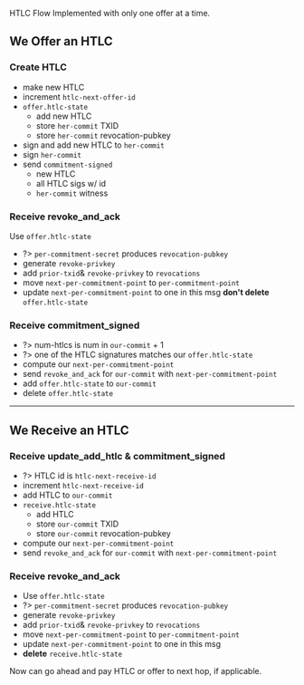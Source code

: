 HTLC Flow
Implemented with only one offer at a time.

## We Offer an HTLC

### Create HTLC
- make new HTLC
- increment `htlc-next-offer-id`
- `offer.htlc-state`
  * add new HTLC
  * store `her-commit` TXID
  * store `her-commit` revocation-pubkey
- sign and add new HTLC to `her-commit`
- sign `her-commit`
- send `commitment-signed`
  * new HTLC
  * all HTLC sigs w/ id
  * `her-commit` witness
  
### Receive revoke_and_ack
Use `offer.htlc-state`
- ?> `per-commitment-secret` produces `revocation-pubkey`
- generate `revoke-privkey`
- add `prior-txid`& `revoke-privkey` to `revocations`
- move `next-per-commitment-point` to `per-commitment-point`
- update `next-per-commitment-point` to one in this msg
**don't delete** `offer.htlc-state`

### Receive commitment_signed
- ?> num-htlcs is num in `our-commit` + 1
- ?> one of the HTLC signatures matches our `offer.htlc-state`
- compute our `next-per-commitment-point`
- send `revoke_and_ack` for `our-commit` with `next-per-commitment-point`
- add `offer.htlc-state` to `our-commit`
- delete `offer.htlc-state`

-------------------------------------------------------------
## We Receive an HTLC

### Receive update_add_htlc & commitment_signed
- ?> HTLC id is `htlc-next-receive-id`
- increment `htlc-next-receive-id`
- add HTLC to `our-commit`
- `receive.htlc-state`
  * add HTLC
  * store `our-commit` TXID
  * store `our-commit` revocation-pubkey
- compute our `next-per-commitment-point`
- send `revoke_and_ack` for `our-commit` with `next-per-commitment-point`

### Receive revoke_and_ack
- Use `offer.htlc-state`
- ?> `per-commitment-secret` produces `revocation-pubkey`
- generate `revoke-privkey`
- add `prior-txid`& `revoke-privkey` to `revocations`
- move `next-per-commitment-point` to `per-commitment-point`
- update `next-per-commitment-point` to one in this msg
- **delete** `receive.htlc-state`

Now can go ahead and pay HTLC or offer to next hop, if applicable.

